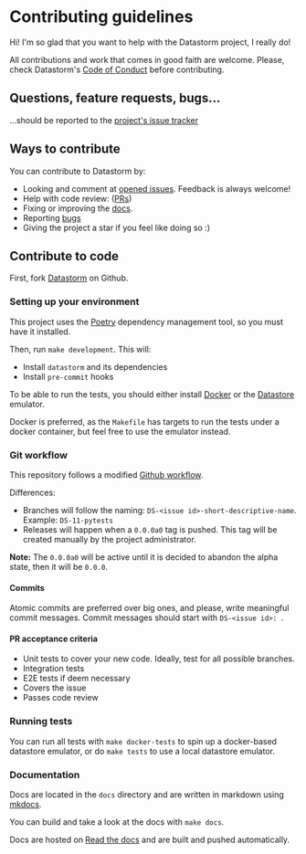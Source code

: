 # Contributing guidelines

Hi! I'm so glad that you want to help with the Datastorm project, I really do!

All contributions and work that comes in good faith are welcome. Please, check Datastorm's [Code of Conduct](https://github.com/JavierLuna/datastorm/blob/master/CODE_OF_CONDUCT.md) before contributing.

## Questions, feature requests, bugs...

...should be reported to the [project's issue tracker](https://github.com/JavierLuna/datastorm/issues/new/choose)

## Ways to contribute

You can contribute to Datastorm by:

* Looking and comment at [opened issues](https://github.com/JavierLuna/datastorm/issues). Feedback is always welcome!
* Help with code review: ([PRs](https://github.com/JavierLuna/datastorm/pulls))
* Fixing or improving the [docs](https://datastorm.readthedocs.io/en/latest/). 
* Reporting [bugs](https://github.com/JavierLuna/datastorm/issues/new/choose)
* Giving the project a star if you feel like doing so :)

## Contribute to code

First, fork [Datastorm](https://github.com/JavierLuna/datastorm) on Github.

### Setting up your environment

This project uses the [Poetry](https://github.com/sdispater/poetry) dependency management tool, 
so you must have it installed.

Then, run `make development`. This will:
* Install `datastorm` and its dependencies
* Install `pre-commit` hooks

To be able to run the tests, you should either install [Docker](https://docs.docker.com/install/) or the [Datastore](https://cloud.google.com/datastore/docs/tools/datastore-emulator) emulator.

Docker is preferred, as the `Makefile` has targets to run the tests under a docker container, but feel free to use the emulator instead.

### Git workflow

This repository follows a modified [Github workflow](https://guides.github.com/introduction/flow/).

Differences:
* Branches will follow the naming: `DS-<issue id>-short-descriptive-name`. Example: `DS-11-pytests`
* Releases will happen when a `0.0.0a0` tag is pushed. This tag will be created manually by the project administrator.

**Note:** The `0.0.0a0` will be active until it is decided to abandon the alpha state, then it will be `0.0.0`.

#### Commits

Atomic commits are preferred over big ones, and please, write meaningful commit messages.
Commit messages should start with `DS-<issue id>: `.

#### PR acceptance criteria

* Unit tests to cover your new code. Ideally, test for all possible branches.
* Integration tests
* E2E tests if deem necessary 
* Covers the issue
* Passes code review

### Running tests

You can run all tests with `make docker-tests` to spin up a docker-based datastore emulator, or do `make tests` to use a local datastore emulator.

### Documentation

Docs are located in the `docs` directory and are written in markdown using [mkdocs](https://www.mkdocs.org/user-guide/writing-your-docs/).

You can build and take a look at the docs with `make docs`.

Docs are hosted on [Read the docs](https://datastorm.readthedocs.io) and are built and pushed automatically.
